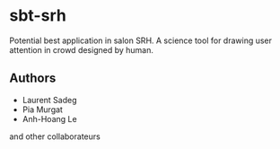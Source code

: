 # sbt-srh
Potential best application in salon SRH. A science tool for drawing user attention in crowd designed by human.


## Authors
* Laurent Sadeg
* Pia Murgat
* Anh-Hoang Le

and other collaborateurs
